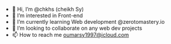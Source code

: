 - 👋 Hi, I’m @chkhs (cheikh Sy)
- 👀 I’m interested in Front-end
- 🌱 I’m currently learning Web development @zerotomastery.io
- 💞️ I’m looking to collaborate on any web dev projects
- 📫 How to reach me oumarsy1997@icloud.com

<!---
chkhs/chkhs is a ✨ special ✨ repository because its `README.md` (this file) appears on your GitHub profile.
You can click the Preview link to take a look at your changes.
--->
